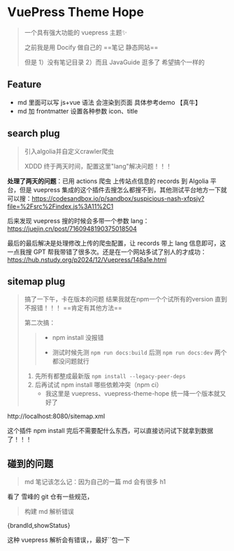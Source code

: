 # VuePress Theme Hope

> 一个具有强大功能的 vuepress 主题✨
>
> 之前我是用 Docify 做自己的 ==笔记 静态网站==
>
> 但是 1）没有笔记目录 2）而且 JavaGuide 逛多了 希望搞个一样的

## Feature

* md 里面可以写 js+vue 语法 会渲染到页面   具体参考demo     【真牛】
* md 加 frontmatter 设置各种参数 icon、title

## search plug

> 引入algolia并自定义crawler爬虫
>
> XDDD 终于两天时间，配置这里"lang"解决问题！！！

**处理了两天的问题**：已用 actions 爬虫 上传站点信息的 records 到 Algolia 平台，但是 vuepress 集成的这个插件去搜怎么都搜不到，其他测试平台地方一下就可以搜：https://codesandbox.io/p/sandbox/suspicious-nash-xfpsjv?file=%2Fsrc%2Findex.js%3A11%2C1

后来发现 vuepress 搜的时候会多带一个参数 lang：https://juejin.cn/post/7160948190375018504

最后的最后解决是处理修改上传的爬虫配置，让 records 带上 lang 信息即可，这一点我搜 GPT 帮我带错了很多次。还是在一个网站多试了别人的才成功：https://hub.nstudy.org/p2024/12/Vuepress/148a1e.html

## sitemap plug

> 搞了一下午，卡在版本的问题    结果我就在npm一个个试所有的version   直到不报错！！！   ==肯定有其他方法==
>
> 第二次搞：
>
> > * npm install 没报错
> >
> > * 测试时候先测 `npm run docs:build` 后测 `npm run docs:dev` 两个都没问题就行
>
> 1. 先所有都整成最新版 `npm install --legacy-peer-deps`
> 2. 后再试试 npm install 哪些依赖冲突（npm ci）
>    * 我这里是 vuepress、vuepress-theme-hope 统一降一个版本就又好了

http://localhost:8080/sitemap.xml

这个插件 npm install 完后不需要配什么东西，可以直接访问试下就拿到数据了！！！

## 碰到的问题

> md 笔记该怎么记：因为自己的一篇 md 会有很多 h1 

看了 雪峰的 git 仓有一些规范，



> 构建 md 解析错误

{brandId,showStatus}

这种 vuepress 解析会有错误，，最好``包一下